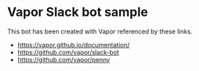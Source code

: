 # Vapor Slack bot sample

This bot has been created with Vapor referenced by these links.  

- https://vapor.github.io/documentation/
- https://github.com/vapor/slack-bot
- https://github.com/vapor/penny